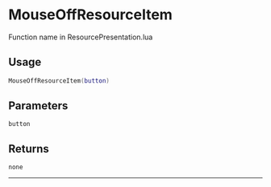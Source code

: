 # MouseOffResourceItem
Function name in ResourcePresentation.lua
## Usage
```lua
MouseOffResourceItem(button)
```
## Parameters
`button`
## Returns
`none`

---